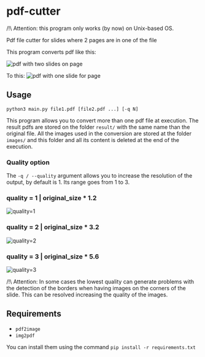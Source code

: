 # pdf-cutter

/!\\ Attention: this program only works (by now) on Unix-based OS.

Pdf file cutter for slides where 2 pages are in one of the file

This program converts pdf like this:

![pdf with two slides on page](./readme_img/2022-10-20-162313_1867x990_scrot.png)

To this:
![pdf with one slide for page](./readme_img/2022-10-20-162345_1857x989_scrot.png)

## Usage

`python3 main.py file1.pdf [file2.pdf ...] [-q N]`

This program allows you to convert more than one pdf file at execution. The
result pdfs are stored on the folder `result/` with the same name than the
original file. All the images used in the conversion are stored at the folder
`images/` and this folder and all its content is deleted at the end of the
execution.

### Quality option
The `-q / --quality` argument allows you to increase the resolution of the
output, by default is 1. Its range goes from 1 to 3.
### quality  = 1 | original_size * 1.2
![quality=1](readme_img/q1.png)
### quality = 2 | original_size * 3.2
![quality=2](readme_img/q2.png)
### quality = 3 | original_size * 5.6
![quality=3](readme_img/q3.png)

/!\\ Attention: In some cases the lowest quality can generate problems with
the detection of the borders when having images on the corners of the slide.
This can be resolved increasing the quality of the images.

## Requirements

- `pdf2image`
- `img2pdf`

You can install them using the command `pip install -r requirements.txt`


